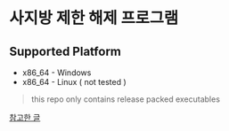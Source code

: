# 사지방 제한 해제 프로그램

## Supported Platform
* x86_64 - Windows
* x86_64 - Linux ( not tested )

> this repo only contains release packed executables

[참고한 글](https://codingbot.kr/28)
